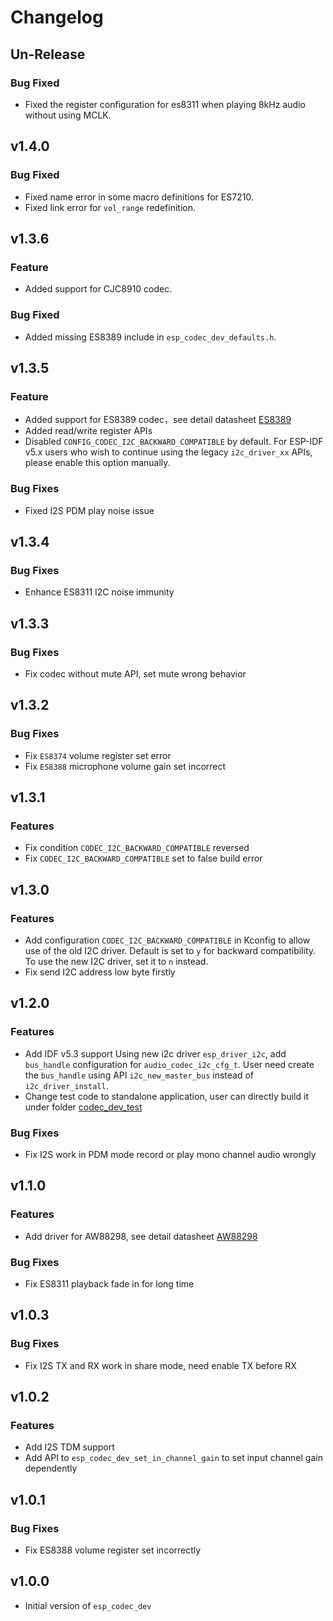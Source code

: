 # Changelog

## Un-Release

### Bug Fixed

- Fixed the register configuration for es8311 when playing 8kHz audio without using MCLK.

## v1.4.0

### Bug Fixed

- Fixed name error in some macro definitions for ES7210.
- Fixed link error for `vol_range` redefinition.

## v1.3.6

### Feature

- Added support for CJC8910 codec.

### Bug Fixed

- Added missing ES8389 include in `esp_codec_dev_defaults.h`.

## v1.3.5

### Feature

- Added support for ES8389 codec，see detail datasheet [ES8389](http://www.everest-semi.com/pdf/ES8389%20PB.pdf)
- Added read/write register APIs
- Disabled `CONFIG_CODEC_I2C_BACKWARD_COMPATIBLE` by default.
  For ESP-IDF v5.x users who wish to continue using the legacy `i2c_driver_xx` APIs, please enable this option manually.

### Bug Fixes

- Fixed I2S PDM play noise issue

## v1.3.4

### Bug Fixes

- Enhance ES8311 I2C noise immunity


## v1.3.3

### Bug Fixes

- Fix codec without mute API, set mute wrong behavior


## v1.3.2

### Bug Fixes

- Fix `ES8374` volume register set error
- Fix `ES8388` microphone volume gain set incorrect


## v1.3.1

### Features

- Fix condition `CODEC_I2C_BACKWARD_COMPATIBLE` reversed
- Fix `CODEC_I2C_BACKWARD_COMPATIBLE` set to false build error


## v1.3.0

### Features

- Add configuration `CODEC_I2C_BACKWARD_COMPATIBLE` in Kconfig to allow use of the old I2C driver.
  Default is set to `y` for backward compatibility. To use the new I2C driver, set it to `n` instead.
- Fix send I2C address low byte firstly


## v1.2.0

### Features

- Add IDF v5.3 support
  Using new i2c driver `esp_driver_i2c`, add `bus_handle` configuration for `audio_codec_i2c_cfg_t`.
  User need create the `bus_handle` using API `i2c_new_master_bus` instead of `i2c_driver_install`.
- Change test code to standalone application, user can directly build it under folder [codec_dev_test](test_apps/codec_dev_test)

### Bug Fixes

- Fix I2S work in PDM mode record or play mono channel audio wrongly


## v1.1.0

### Features

- Add driver for AW88298, see detail datasheet [AW88298](https://datasheetspdf.com/download_new.php?id=1513778)

### Bug Fixes

- Fix ES8311 playback fade in for long time


## v1.0.3

### Bug Fixes

- Fix I2S TX and RX work in share mode, need enable TX before RX


## v1.0.2

### Features

- Add I2S TDM support
- Add API to `esp_codec_dev_set_in_channel_gain` to set input channel gain dependently


## v1.0.1

### Bug Fixes

- Fix ES8388 volume register set incorrectly


## v1.0.0

- Initial version of `esp_codec_dev`
